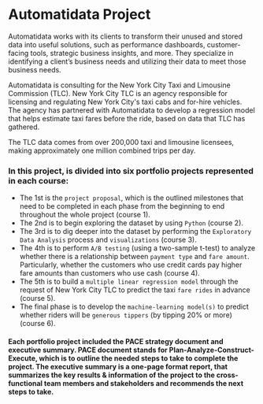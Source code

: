 # **Automatidata Project**

Automatidata works with its clients to transform their unused and stored data into useful solutions, such as performance dashboards, customer-facing tools, strategic business insights, and more. They specialize in identifying a client’s business needs and utilizing their data to meet those business needs. 

Automatidata is consulting for the New York City Taxi and Limousine Commission (TLC). New York City TLC is an agency responsible for licensing and regulating New York City's taxi cabs and for-hire vehicles. The agency has partnered with Automatidata to develop a regression model that helps estimate taxi fares before the ride, based on data that TLC has gathered. 

The TLC data comes from over 200,000 taxi and limousine licensees, making approximately one million combined trips per day. 

### **In this project, is divided into six portfolio projects represented in each course:** 
* The 1st is the `project proposal`, which is the outlined milestones that need to be completed in each phase from the beginning to end throughout the whole project (course 1).
* The 2nd is to begin exploring the dataset by using `Python` (course 2).
* The 3rd is to dig deeper into the dataset by performing the `Exploratory Data Analysis` process and `visualizations` (course 3).
* The 4th is to perform `A/B testing` (using a two-sample t-test) to analyze whether there is a relationship between `payment type` and `fare amount`. Particularly, whether the customers who use credit cards pay higher fare amounts than customers who use cash (course 4).
* The 5th is to build a `multiple linear regression model` through the request of New York City TLC to predict the taxi `fare rides` in advance (course 5).
* The final phase is to develop the `machine-learning model(s)` to predict whether riders will be `generous tippers` (by tipping 20% or more) (course 6).

#### Each portfolio project included the **PACE strategy document** and **executive summary**. PACE document stands for Plan-Analyze-Construct-Execute, which is to outline the needed steps to take to complete the project. The executive summary is a one-page format report, that summarizes the key results & information of the project to the cross-functional team members and stakeholders and recommends the next steps to take. 
